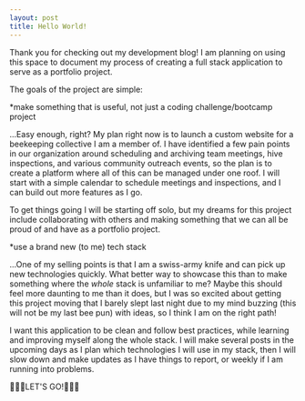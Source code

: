 ```yaml
---
layout: post
title: Hello World!
---
```


Thank you for checking out my development blog! I am planning on using this space to document my process of creating a full stack application to serve as a portfolio project. 

The goals of the project are simple:

*make something that is useful, not just a coding challenge/bootcamp project
  
...Easy enough, right? My plan right now is to launch a custom website for a beekeeping collective I am a member of. I have identified a few pain points in our organization around scheduling and archiving team meetings, hive inspections, and various community outreach events, so the plan is to create a platform where all of this can be managed under one roof. I will start with a simple calendar to schedule meetings and inspections, and I can build out more features as I go.

To get things going I will be starting off solo, but my dreams for this project include collaborating with others and making something that we can all be proud of and have as a portfolio project.

*use a brand new (to me) tech stack

...One of my selling points is that I am a swiss-army knife and can pick up new technologies quickly. What better way to showcase this than to make something where the _whole_ stack is unfamiliar to me? Maybe this should feel more daunting to me than it does, but I was so excited about getting this project moving that I barely slept last night due to my mind buzzing (this will not be my last bee pun) with ideas, so I think I am on the right path!

I want this application to be clean and follow best practices, while learning and improving myself along the whole stack. I will make several posts in the upcoming days as I plan which technologies I will use in my stack, then I will slow down and make updates as I have things to report, or weekly if I am running into problems.

🤞🤞🤞LET'S GO!🚀🚀🚀

